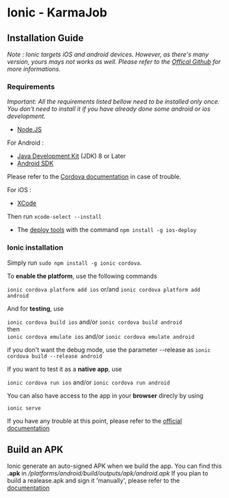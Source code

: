 # Ionic - KarmaJob

## Installation Guide

*Note : Ionic targets iOS and android devices. However, as there's many version, yours mays not works as well. Please refer to the [Offical Github](https://github.com/ionic-team/ionic) for more informations.*

### Requirements

*Important: All the requirements listed bellow need to be installed only once. You don't need to install it if you have already done some android or ios development.*

* [Node.JS](https://nodejs.org/en/)  

For Android :

* [Java Development Kit](http://www.oracle.com/technetwork/java/javase/downloads/jdk8-downloads-2133151.html) (JDK) 8 or Later
* [Android SDK](https://developer.android.com/studio/index.html) 

Please refer to the [Cordova documentation](http://cordova.apache.org/docs/en/latest/guide/platforms/android/index.html) in case of trouble.  

For iOS : 

* [XCode](https://itunes.apple.com/us/app/xcode/id497799835?mt=12)

Then run `xcode-select --install`

* The [deploy tools](https://www.npmjs.com/package/ios-deploy) with the command `npm install -g ios-deploy`  



### Ionic installation  

Simply run `sudo npm install -g ionic cordova`.    

To **enable the platform**, use the following commands  

`ionic cordova platform add ios` or/and `ionic cordova platform add android`  

And for **testing**, use 

`ionic cordova build ios` and/or `ionic cordova build android`  
then   
`ionic cordova emulate ios` and/or `ionic cordova emulate android`  

if you don't want the debug mode, use the parameter --release as `ionic cordova build --release android`

If you want to test it as a **native app**, use  

`ionic cordova run ios`  and/or  `ionic cordova run android`  


You can also have access to the app in your **browser** direcly by using  

`ionic serve`  

If you have any trouble at this point, please refer to the [official documentation](http://ionicframework.com/docs/v1/guide/installation.html)



## Build an APK
Ionic generate an auto-signed APK when we build the app.
You can find this **.apk** in _/platforms/android/build/outputs/apk/android.apk_
If you plan to build a realease.apk and sign it 'manually', please refer to the [documentation](http://ionicframework.com/docs/v1/guide/publishing.html)
